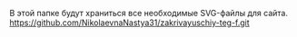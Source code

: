В этой папке будут храниться все необходимые SVG-файлы для сайта.
https://github.com/NikolaevnaNastya31/zakrivayuschiy-teg-f.git